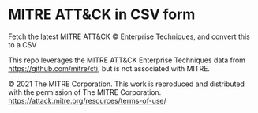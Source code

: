 # MITRE ATT&amp;CK in CSV form


Fetch the latest MITRE ATT&CK &copy; Enterprise Techniques, and convert this to a CSV

This repo leverages the MITRE ATT&CK Enterprise Techniques data from https://github.com/mitre/cti, but is not associated with MITRE.

&copy; 2021 The MITRE Corporation. This work is reproduced and distributed with the permission of The MITRE Corporation.
https://attack.mitre.org/resources/terms-of-use/

